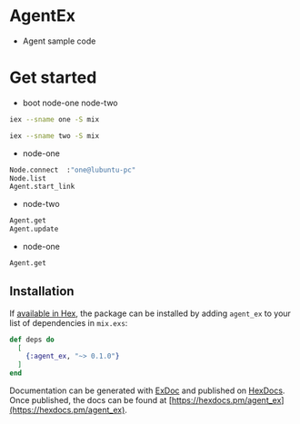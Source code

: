 # AgentEx
* Agent sample code

# Get started
* boot node-one node-two
``` bash
iex --sname one -S mix
```
``` bash
iex --sname two -S mix
```

* node-one
```bash
Node.connect  :"one@lubuntu-pc"
Node.list
Agent.start_link
```

* node-two
```bash
Agent.get
Agent.update
```

* node-one
```bash
Agent.get
```

## Installation

If [available in Hex](https://hex.pm/docs/publish), the package can be installed
by adding `agent_ex` to your list of dependencies in `mix.exs`:

```elixir
def deps do
  [
    {:agent_ex, "~> 0.1.0"}
  ]
end
```

Documentation can be generated with [ExDoc](https://github.com/elixir-lang/ex_doc)
and published on [HexDocs](https://hexdocs.pm). Once published, the docs can
be found at [https://hexdocs.pm/agent_ex](https://hexdocs.pm/agent_ex).

